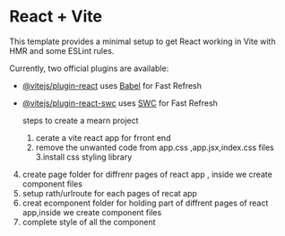 # React + Vite

This template provides a minimal setup to get React working in Vite with HMR and some ESLint rules.

Currently, two official plugins are available:

- [@vitejs/plugin-react](https://github.com/vitejs/vite-plugin-react/blob/main/packages/plugin-react/README.md) uses [Babel](https://babeljs.io/) for Fast Refresh
- [@vitejs/plugin-react-swc](https://github.com/vitejs/vite-plugin-react-swc) uses [SWC](https://swc.rs/) for Fast Refresh


  steps to create a mearn project 
  1. cerate  a vite react app for frront end
  2. remove the unwanted code from app.css ,app.jsx,index.css files
  3.install css styling library
4. create page folder for diffrenr pages of react app , inside we create component files
5. setup rath/urlroute for each pages of recat app
6. creat ecomponent folder for holding part of diffrent  pages of react app,inside we create component files
7. complete style of all the component 